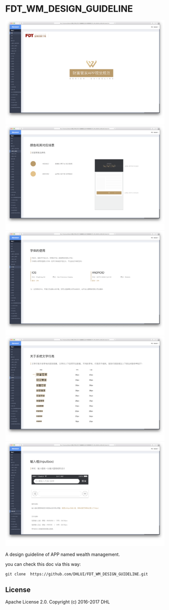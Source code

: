 # FDT_WM_DESIGN_GUIDELINE

![pic](https://raw.githubusercontent.com/DHLUI/FDT_WM_DESIGN_GUIDELINE/master/06.png)
![pic](https://raw.githubusercontent.com/DHLUI/FDT_WM_DESIGN_GUIDELINE/master/07.png)
![pic](https://raw.githubusercontent.com/DHLUI/FDT_WM_DESIGN_GUIDELINE/master/08.png)
![pic](https://raw.githubusercontent.com/DHLUI/FDT_WM_DESIGN_GUIDELINE/master/09.png)
![pic](https://raw.githubusercontent.com/DHLUI/FDT_WM_DESIGN_GUIDELINE/master/10.png)

A design guideline of APP named wealth management.

you can check this doc via this way:





```
git clone  https://github.com/DHLUI/FDT_WM_DESIGN_GUIDELINE.git
```



## License

Apache License 2.0. Copyright (c) 2016-2017 DHL
    
